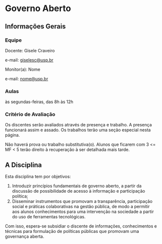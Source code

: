 # Governo Aberto

## Informações Gerais

### Equipe
Docente: Gisele Craveiro 

e-mail: giselesc@usp.br


Monitor(a): Nome

e-mail: nome@usp.br


### Aulas

às segundas-feiras, das 8h às 12h


### Critério de Avaliação

Os discentes serão avaliados através de presença e trabalho. A presença funcionará assim e assado. Os trabalhos terão uma seção especial nesta página. 

Não haverá prova ou trabalho substitutiva(o). Alunos que ficarem com 3 <= MF < 5 terão direito à recuperação à ser detalhada mais tarde.


## A Disciplina
Esta disciplina tem  por objetivos: 
1. Introduzir princípios fundamentais de governo aberto, a partir da discussão de possibilidade de acesso à informação e participação política; 
2. Disseminar instrumentos que promovam a transparência, participação social e práticas colaborativas na gestão pública, de modo a permitir aos alunos conhecimentos para uma intervenção na sociedade a partir do uso de ferramentas tecnológicas. 

Com isso, espera-se subsidiar o discente de informações, conhecimentos e técnicas  para formulação de políticas públicas que promovam uma governança aberta.


